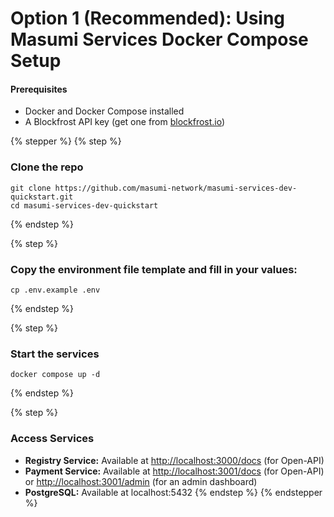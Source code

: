# Option 1 (Recommended):  Using Masumi Services Docker Compose Setup

#### Prerequisites&#x20;

* Docker and Docker Compose installed
* A Blockfrost API key (get one from [blockfrost.io](https://blockfrost.io))

{% stepper %}
{% step %}
### Clone the repo&#x20;

```
git clone https://github.com/masumi-network/masumi-services-dev-quickstart.git
cd masumi-services-dev-quickstart
```
{% endstep %}

{% step %}
### Copy the environment file template and fill in your values:

```
cp .env.example .env
```
{% endstep %}

{% step %}
### Start the services

```
docker compose up -d
```
{% endstep %}

{% step %}
### Access Services

* **Registry Service:** Available at [http://localhost:3000/docs](http://localhost:3000/docs) (for Open-API)
* **Payment Service:** Available at [http://localhost:3001/docs](http://localhost:3001/docs) (for Open-API) or [http://localhost:3001/admin](http://localhost:3001/admin) (for an admin dashboard)
* **PostgreSQL:**  Available at localhost:5432
{% endstep %}
{% endstepper %}

